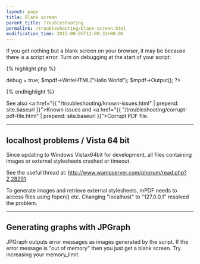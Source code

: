 ```yaml
---
layout: page
title: Blank screen
parent_title: Troubleshooting
permalink: /troubleshooting/blank-screen.html
modification_time: 2015-08-05T12:00:32+00:00
---
```


If you get nothing but a blank screen on your browser, it may be because there is a script error. Turn on debugging at the start of your script:

{% highlight php %}
<?php

include("// Require composer autoload
require_once __DIR__ . '/vendor/autoload.php';");

$mpdf = new mPDF();

$mpdf->debug = true;

$mpdf->WriteHTML("Hallo World");

$mpdf->Output();

?>
{% endhighlight %}

See also <a href="{{ "/troubleshooting/known-issues.html" | prepend: site.baseurl }}">Known issues</a> and <a href="{{ "/troubleshooting/corrupt-pdf-file.html" | prepend: site.baseurl }}">Corrupt PDF file</a>.

<hr />

## localhost problems / Vista 64 bit

Since updating to Windows Vistax64bit for development, all files containing images or external stylesheets crashed or timeout.

See the useful thread at: <a href="http://www.wampserver.com/phorum/read.php?2,28291" target="_blank">http://www.wampserver.com/phorum/read.php?2,28291</a>

To generate images and retrieve external stylesheets, mPDF needs to access files using fopen() etc. Changing "localhost" to "127.0.0.1" resolved the problem.

<hr />

## Generating graphs with JPGraph

JPGraph outputs error messages as images generated by the script. If the error message is "out of memory" then you just get a blank screen. Try increasing your memory_limit.

